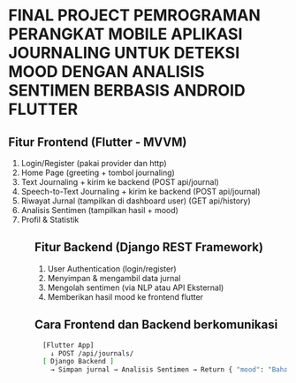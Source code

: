 # FINAL PROJECT PEMROGRAMAN PERANGKAT MOBILE APLIKASI JOURNALING UNTUK DETEKSI MOOD DENGAN ANALISIS SENTIMEN BERBASIS ANDROID FLUTTER

## Fitur Frontend (Flutter - MVVM)
<ol>
  <li>Login/Register (pakai provider dan http)</li>
  <li>Home Page (greeting + tombol journaling)</li>
  <li>Text Journaling + kirim ke backend (POST api/journal)</li>
  <li>Speech-to-Text Journaling + kirim ke backend (POST api/journal)</li>
  <li>Riwayat Jurnal (tampilkan di dashboard user) (GET api/history)</li>
  <li>Analisis Sentimen (tampilkan hasil + mood)</li>
  <li>Profil & Statistik</li>
<ol>

## Fitur Backend (Django REST Framework)
<ol>
  <li>User Authentication (login/register)</li>
  <li>Menyimpan & mengambil data jurnal</li>
  <li>Mengolah sentimen (via NLP atau API Eksternal)</li>
  <li>Memberikan hasil mood ke frontend flutter</li>
</ol>

## Cara Frontend dan Backend berkomunikasi
```bash
  [Flutter App]
    ↓ POST /api/journals/
  [ Django Backend ]
    → Simpan jurnal → Analisis Sentimen → Return { "mood": "Bahagia" }
```

